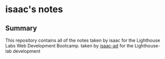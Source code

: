 # <h1>isaac's notes </h1>
## Summary 
This repository contains all of the notes taken by isaac for the Lighthouse Labs Web Development Bootcamp.
taken by [isaac-ad](https://github.com/isaac-ad/lighthouse-web-notes) for the Lighthouse-lab development 